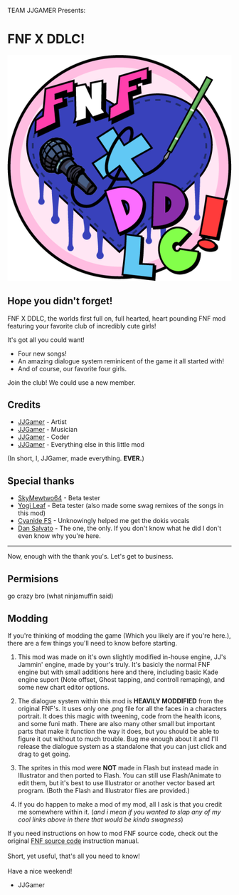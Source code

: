 TEAM JJGAMER Presents:
# FNF X DDLC!
![FNF X DDLC!](art/iconOG.png)

Hope you didn't forget!
---
FNF X DDLC, the worlds first full on, full hearted, heart pounding FNF mod featuring your favorite club of incredibly cute girls!

It's got all you could want!
- Four new songs!
- An amazing dialogue system reminicent of the game it all started with!
- And of course, our favorite four girls.

Join the club! We could use a new member.

## Credits
- [JJGamer](https://www.youtube.com/c/JJGamer_Internet_Idiot) - Artist
- [JJGamer](https://twitter.com/JJGOnlineIdiot) - Musician
- [JJGamer](https://discord.gg/Yqp9Xtfa3K) - Coder
- [JJGamer](https://gamebanana.com/mods/305555) - Everything else in this little mod

(In short, I, JJGamer, made everything. **EVER.**)

## Special thanks
- [SkyMewtwo64](https://www.youtube.com/channel/UCnseLr1Ytq5cCFrGXuie2cQ) - Beta tester
- [Yogi Leaf](https://www.youtube.com/channel/UCdXUQfYNNY0PkZf1zyiJmVg) - Beta tester (also made some swag remixes of the songs in this mod)
- [Cyanide FS](https://www.youtube.com/c/CyanideFS) - Unknowingly helped me get the dokis vocals
- [Dan Salvato](https://mobile.twitter.com/dansalvato?lang=en) - The one, the only. If you don't know what he did I don't even know why you're here.

---

Now, enough with the thank you's. Let's get to business.

## Permisions
go crazy bro
(what ninjamuffin said)

## Modding
If you're thinking of modding the game (Which you likely are if you're here.), there are a few things you'll need to know before starting.

1. This mod was made on it's own slightly modified in-house engine, JJ's Jammin' engine, made by your's truly. It's basicly the normal FNF engine but with small additions here and there, including basic Kade engine suport (Note offset, Ghost tapping, and controll remaping), and some new chart editor options.

2. The dialogue system within this mod is **HEAVILY MODDIFIED** from the original FNF's. It uses only one .png file for all the faces in a characters portrait. It does this magic with tweening, code from the health icons, and some funi math. There are also many other small but important parts that make it function the way it does, but you should be able to figure it out without to much trouble. Bug me enough about it and I'll release the dialogue system as a standalone that you can just click and drag to get going.

3. The sprites in this mod were **NOT** made in Flash but instead made in Illustrator and then ported to Flash. You can still use Flash/Animate to edit them, but it's best to use Illustrator or another vector based art program. (Both the Flash and Illustrator files are provided.)

4. If you do happen to make a mod of my mod, all I ask is that you credit me somewhere within it. (_and i mean if you wanted to slap any of my cool links above in there that would be kinda swagness_)

If you need instructions on how to mod FNF source code, check out the original [FNF source code](https://github.com/ninjamuffin99/Funkin) instruction manual.
<br>
<br>
Short, yet useful, that's all you need to know!
<br>
<br>
Have a nice weekend!

- JJGamer

